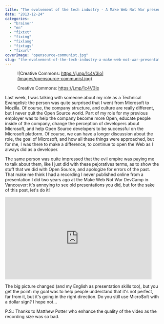 ```yaml
---
title: "The evolvement of the tech industry - A Make Web Not War presentation at Devcamp Vancouver 2011"
date: "2013-12-24"
categories: 
  - "brainer"
  - "en"
  - "fixtxt"
  - "fiximg"
  - "fixlang"
  - "fixtags"
  - "fixurl"
coverImage: "opensource-communist.jpg"
slug: "the-evolvement-of-the-tech-industry-a-make-web-not-war-presentation-at-devcamp-vancouver-2011"
---
```


<figure>

![Creative Commons: https://j.mp/1c4V3Io](images/opensource-communist.jpg)

<figcaption>

Creative Commons: https://j.mp/1c4V3Io

</figcaption>

</figure>

Last week, I was talking with someone about my role as a Technical Evangelist: the person was quite surprised that I went from Microsoft to Mozilla. Of course, the company structure, and culture are really different, but I never quit the Open Source world. Part of my role for my previous employer was to help the company become more Open, educate people inside of the company, change the perception of developers about Microsoft, and help Open Source developers to be successful on the Microsoft platform. Of course, we can have a longer discussion about the role, the goal of Microsoft, and how all these things were approached, but for me, I was there to make a difference, to continue to open the Web as I always did as a developer.

The same person was quite impressed that the evil empire was paying me to talk about them, like I just did with these pejoratives terms, as to show the stuff that we did with Open Source, and apologize for errors of the past. That make me think I had a recording I never published online from a presentation I did two years ago at the Make Web Not War DevCamp in Vancouver: it's annoying to see old presentations you did, but for the sake of this post, let's do it!

<iframe width="480" height="270" src="https://www.youtube.com/embed/oO7LhqBjchE?feature=oembed" frameborder="0" allowfullscreen></iframe>

The big picture changed (and my English as presentation skills too), but you get the point: my goal was to help people understand that it's not perfect, far from it, but it's going in the right direction. Do you still use Micro$oft with a dollar sign? I hope not...

P.S.: Thanks to Matthew Potter who enhance the quality of the video as the recording size was so bad.
